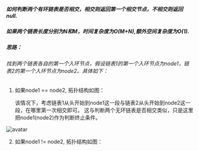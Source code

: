 
##### 如何判断两个有环链表是否相交，相交则返回第一个相交节点，不相交则返回null.
##### 如果两个链表长度分别为N和M，时间复杂度为O(M+N),额外空间复杂度为O(1).

##### 思路：

###### 找到两个链表各自的第一个入环节点，假设链表1的第一个入环节点为node1，链表2的第一个入环节点为node2。具体如下：

1. 如果node1 == node2, 拓扑结构如图：

    该情况下，考虑链表1从头开始到node1这一段与链表2从头开始到node2这一段，在哪里第一次相交即可。
    这与判断两个无环链表是否相交类似，只是这里把node1(node2)作为判断终止条件。

![avatar](http://baidu.com/pic/doge.png)



2. 如果node1 != node2, 拓扑结构如图：
